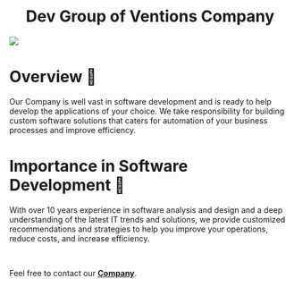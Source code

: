 <h1 align= "center">Dev Group of Ventions Company</h1>
</p>
<img src="https://i.ibb.co/Hdv68xV/demo.png"></img>

<h1>Overview 🚀</h1>
<p>Our Company is well vast in software development and is ready to help develop the applications of your choice.
We take responsibility for building custom software solutions that caters for automation of your business processes and improve efficiency.

<h1>Importance in Software Development 🎯</h1>
<p>With over 10 years experience in software analysis and design and a deep understanding of the latest IT trends and solutions, we provide customized recommendations and strategies to help you improve your operations, reduce costs, and increase efficiency.</p>
<br>
<p>Feel free to contact our <a href="mailto:devteam@ventionss.tech" target="_blank"><strong>Company</strong></a>.</p>
